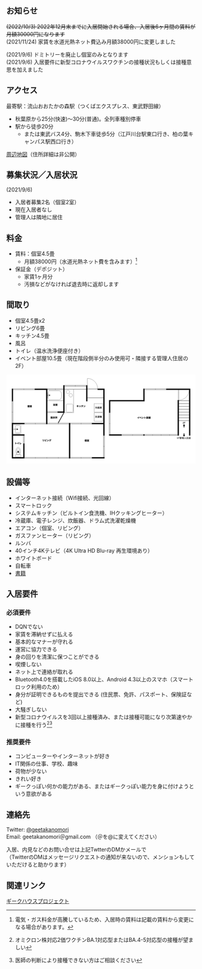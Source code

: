 　
<!-- 1行目の全角スペースの空行は消さずに保持しておくこと。これがあると _config.yml の title に従ってヘッダが生成される -->

## お知らせ
~~(2022/10/3) 2022年12月末までに入居開始される場合、入居後6ヶ月間の賃料が月額30000円になります~~  
(2021/11/24) 家賃を水道光熱ネット費込み月額38000円に変更しました  
<!-- (2021/10/19) 家賃を月額32000円に変更しました  -->
(2021/9/6) ドミトリーを廃止し個室のみとなります  
(2021/9/6) 入居要件に新型コロナウイルスワクチンの接種状況もしくは接種意思を加えました  

## アクセス
最寄駅：流山おおたかの森駅（つくばエクスプレス、東武野田線）
* 秋葉原から25分(快速)～30分(普通)。全列車種別停車
* 駅から徒歩20分
  * または東武バス4分、駒木下車徒歩5分（江戸川台駅東口行き、柏の葉キャンパス駅西口行き）

[周辺地図](https://drive.google.com/open?id=1WKVXbXgkUtFrii1tMolxQxDgWRo-SJ-_&usp=sharing)（住所詳細は非公開）

## 募集状況／入居状況
(2021/9/6)
* 入居者募集2名（個室2室）
* 現在入居者なし
* 管理人は隣地に居住

<!-- 現在満室ですが、内見は受け付けています。内見に来られた方には空きができた際にご連絡いたします。 -->

<!--
## 入居可能時期
* 要相談
  * 現在、修繕およびドミトリーの個室への転換作業を行なっているため、入居時期は事前にご相談ください（入居まで2週間〜1ヶ月程度要する可能性があります）。
-->

## 料金
* 賃料：個室4.5畳
  * 月額38000円（水道光熱ネット費を含みます）[^1]
    <!-- * 2022年12月末までに入居開始される場合、入居後6ヶ月間の賃料を月額30000円とします -->
* 保証金（デポジット）
  * 家賃1ヶ月分
  * 汚損などがなければ退去時に返却します

[^1]: 電気・ガス料金が高騰しているため、入居時の賃料は記載の賃料から変更になる場合があります。

## 間取り
* 個室4.5畳x2
* リビング6畳
* キッチン4.5畳
* 風呂
* トイレ（温水洗浄便座付き）
* イベント部屋10.5畳（現在階段側半分のみ使用可・隣接する管理人住居の2F）

<img src="madorizu.png" width="700">

## 設備等
* インターネット接続（Wifi接続、光回線）
* スマートロック
* システムキッチン（ビルトイン食洗機、IHクッキングヒーター）
* 冷蔵庫、電子レンジ、炊飯器、ドラム式洗濯乾燥機
* エアコン（個室、リビング）
* ガスファンヒーター（リビング）
* ルンバ
* 40インチ4Kテレビ（4K Ultra HD Blu-ray 再生環境あり）
* ホワイトボード
* 自転車
* [書籍](https://booklog.jp/users/geetakanomori)

## 入居要件

### 必須要件
* DQNでない
* 家賃を滞納せずに払える
* 基本的なマナーが守れる
* 運営に協力できる
* 身の回りを清潔に保つことができる
* 喫煙しない
* ネット上で連絡が取れる
* Bluetooth4.0を搭載したiOS 8.0以上、Android 4.3以上のスマホ（スマートロック利用のため）
* 身分が証明できるものを提出できる (住民票、免許、パスポート、保険証など)
* 大騒ぎしない
* 新型コロナウイルスを3回以上接種済み、または接種可能になり次第速やかに接種を行う[^2][^3]

[^2]: オミクロン株対応2価ワクチンBA.1対応型またはBA.4-5対応型の接種が望ましい
[^3]: 医師の判断により接種できない方はご相談ください

### 推奨要件
* コンピューターやインターネットが好き
* IT関係の仕事、学校、趣味
* 荷物が少ない
* きれい好き
* ギークっぽい何かの能力がある、またはギークっぽい能力を身に付けようという意欲がある

## 連絡先
Twitter: [@geetakanomori](https://twitter.com/geetakanomori)  
Email: geetakanomori＠gmail.com （＠を@に変えてください）

入居、内見などのお問い合せは上記TwtterのDMかメールで  
（TwitterのDMはメッセージリクエストの通知が来ないので、メンションもしていただけると助かります）

## 関連リンク
[ギークハウスプロジェクト](http://geekhouse.tumblr.com/)
